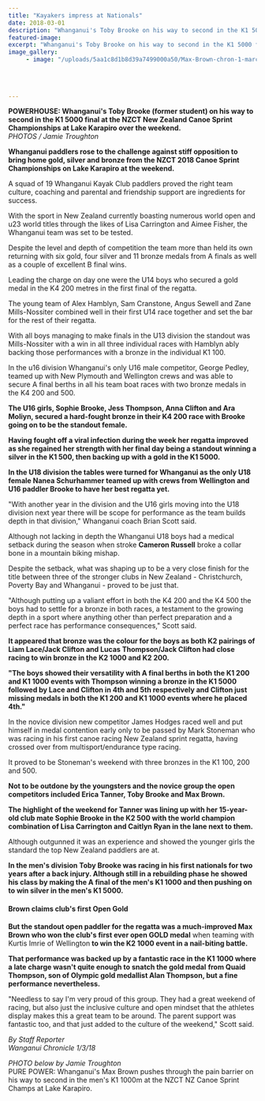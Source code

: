 ```yaml
---
title: "Kayakers impress at Nationals"
date: 2018-03-01
description: "Whanganui's Toby Brooke on his way to second in the K1 5000 final at the NZCT NZ Canoe Sprint Champs at Lake Karapiro..."
featured-image: 
excerpt: "Whanganui's Toby Brooke on his way to second in the K1 5000 final at the NZCT NZ Canoe Sprint Champs at Lake Karapiro."
image_gallery:
     - image: "/uploads/5aa1c8d1b8d39a7499000a50/Max-Brown-chron-1-march.PNG"
    
    
    
    
---
```


<p><span><strong>POWERHOUSE: Whanganui's Toby Brooke&nbsp;(former student) on his way to second in the K1 5000 final at the NZCT New Zealand Canoe Sprint Championships at Lake Karapiro over the weekend.</strong> <br /><em>PHOTOS / Jamie Troughton</em></span></p>
<p class="element element-paragraph"><strong>Whanganui paddlers rose to the challenge against stiff opposition to bring home gold, silver and bronze from the NZCT 2018 Canoe Sprint Championships on Lake Karapiro at the weekend.</strong></p>
<p class="element element-paragraph">A squad of 19 Whanganui Kayak Club paddlers proved the right team culture, coaching and parental and friendship support are ingredients for success.</p>
<p class="element element-paragraph">With the sport in New Zealand currently boasting numerous world open and u23 world titles through the likes of Lisa Carrington and Aimee Fisher, the Whanganui team was set to be tested.</p>
<p class="element element-paragraph">Despite the level and depth of competition the team more than held its own returning with six gold, four silver and 11 bronze medals from A finals as well as a couple of excellent B final wins.</p>
<p class="element element-paragraph">Leading the charge on day one were the U14 boys who secured a gold medal in the K4 200 metres in the first final of the regatta.</p>
<p class="element element-paragraph">The young team of Alex Hamblyn, Sam Cranstone, Angus Sewell and Zane Mills-Nossiter combined well in their first U14 race together and set the bar for the rest of their regatta.</p>
<p class="element element-paragraph">With all boys managing to make finals in the U13 division the standout was Mills-Nossiter with a win in all three individual races with Hamblyn ably backing those performances with a bronze in the individual K1 100.</p>
<p class="element element-paragraph">In the u16 division Whanganui's only U16 male competitor, George Pedley, teamed up with New Plymouth and Wellington crews and was able to secure A final berths in all his team boat races with two bronze medals in the K4 200 and 500.</p>
<p class="element element-paragraph"><strong>The U16 girls, Sophie Brooke, Jess Thompson, Anna Clifton and Ara Moliyn, secured a hard-fought bronze in their K4 200 race with Brooke going on to be the standout female.</strong></p>
<p class="element element-paragraph"><strong>Having fought off a viral infection during the week her regatta improved as she regained her strength with her final day being a standout winning a silver in the K1 500, then backing up with a gold in the K1 5000.</strong></p>
<p class="element element-paragraph"><strong>In the U18 division the tables were turned for Whanganui as the only U18 female Nanea Schurhammer teamed up with crews from Wellington and U16 paddler Brooke to have her best regatta yet.</strong></p>
<p class="element element-paragraph">"With another year in the division and the U16 girls moving into the U18 division next year there will be scope for performance as the team builds depth in that division," Whanganui coach Brian Scott said.</p>
<p class="element element-paragraph">Although not lacking in depth the Whanganui U18 boys had a medical setback during the season when stroke <strong>Cameron Russell</strong> broke a collar bone in a mountain biking mishap.</p>
<p class="element element-paragraph">Despite the setback, what was shaping up to be a very close finish for the title between three of the stronger clubs in New Zealand - Christchurch, Poverty Bay and Whanganui - proved to be just that.</p>
<p class="element element-paragraph">"Although putting up a valiant effort in both the K4 200 and the K4 500 the boys had to settle for a bronze in both races, a testament to the growing depth in a sport where anything other than perfect preparation and a perfect race has performance consequences," Scott said.</p>
<p class="element element-paragraph"><strong>It appeared that bronze was the colour for the boys as both K2 pairings of Liam Lace/Jack Clifton and Lucas Thompson/Jack Clifton had close racing to win bronze in the K2 1000 and K2 200.</strong></p>
<p class="element element-paragraph"><strong>"The boys showed their versatility with A final berths in both the K1 200 and K1 1000 events with Thompson winning a bronze in the K1 5000 followed by Lace and Clifton in 4th and 5th respectively and Clifton just missing medals in both the K1 200 and K1 1000 events where he placed 4th."</strong></p>
<p class="element element-paragraph">In the novice division new competitor James Hodges raced well and put himself in medal contention early only to be passed by Mark Stoneman who was racing in his first canoe racing New Zealand sprint regatta, having crossed over from multisport/endurance type racing.</p>
<p class="element element-paragraph">It proved to be Stoneman's weekend with three bronzes in the K1 100, 200 and 500.<br /><strong></strong></p>
<p class="element element-paragraph"><strong>Not to be outdone by the youngsters and the novice group the open competitors included Erica Tanner, Toby Brooke and Max Brown.</strong></p>
<p class="element element-paragraph"><strong>The highlight of the weekend for Tanner was lining up with her 15-year-old club mate Sophie Brooke in the K2 500 with the world champion combination of Lisa Carrington and Caitlyn Ryan in the lane next to them.</strong></p>
<p class="element element-paragraph">Although outgunned it was an experience and showed the younger girls the standard the top New Zealand paddlers are at.</p>
<p class="element element-paragraph"><strong>In the men's division Toby Brooke was racing in his first nationals for two years after a back injury. Although still in a rebuilding phase he showed his class by making the A final of the men's K1 1000 and then pushing on to win silver in the men's K1 5000.</strong></p>
<h4 class="element element-paragraph">Brown claims club's first Open Gold</h4>
<p class="element element-paragraph"><strong>But the standout open paddler for the regatta was a much-improved Max Brown who won the club's first ever open GOLD medal</strong> when teaming with Kurtis Imrie of Wellington<strong> to win the K2 1000 event in a nail-biting battle. </strong></p>
<p class="element element-paragraph"><strong>That performance was backed up by a fantastic race in the K1 1000 where a late charge wasn't quite enough to snatch the gold medal</strong> <strong>from Quaid Thompson, son of Olympic gold medallist Alan Thompson, but a fine performance nevertheless.</strong></p>
<p class="element element-paragraph">"Needless to say I'm very proud of this group. They had a great weekend of racing, but also just the inclusive culture and open mindset that the athletes display makes this a great team to be around. The parent support was fantastic too, and that just added to the culture of the weekend," Scott said.</p>
<p><em>By Staff Reporter<br />Wanganui Chronicle 1/3/18</em></p>
<p><em>PHOTO below by Jamie Troughton<br /></em>PURE POWER: Whanganui's Max Brown pushes through the pain barrier on his way to second in the men's K1 1000m at the NZCT NZ Canoe Sprint Champs at Lake Karapiro.</p>

